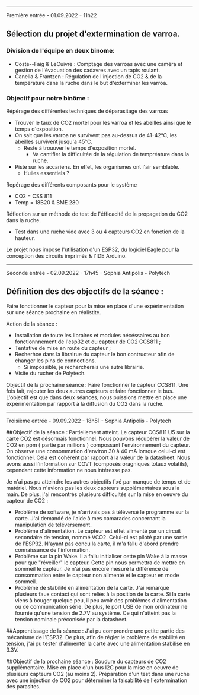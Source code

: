 _________________________________________________________________________________________________________
Première entrée - 01.09.2022 - 11h22 
 
## Sélection du projet d'extermination de varroa.
### Division de l'équipe en deux binome:
- Coste--Faig & LeCuivre : Comptage des varroas avec une caméra et gestion de l'évacuation des cadavres avec un tapis roulant.
- Canella & Frantzen : Régulation de l'injection de CO2 & de la température dans la ruche dans le but d'exterminer les varroa.
    
### Objectif pour notre binôme :
Répérage des différentes techniques de déparasitage des varroas 
- Trouver le taux de CO2 mortel pour les varroa et les abeilles ainsi que le temps d'exposition.
- On sait que les varroa ne survivent pas au-dessus de 41-42°C, les abeilles survivent jusqu'a 45°C.
  - Reste à trouuver le temps d'exposition mortel. 
    - Va cantifier la difficultée de la régulation de tempréature dans la ruche.
- Piste sur les accariens. En effet, les organismes ont l'air semblable.
  - Huiles essentiels ?
    
Repérage des différents composants pour le système 
- CO2 = CSS 811
- Temp = 18B20 & BME 280

Réflection sur un méthode de test de l'éfficacité de la propagation du CO2 dans la ruche.
- Test dans une ruche vide avec 3 ou 4 capteurs CO2 en fonction de la hauteur. 
 
 
 
Le projet nous impose l'utilisation d'un ESP32, du logiciel Eagle pour la conception des circuits imprimés & l'IDE Arduino.


____________________________________________________________________________________________________________________________
Seconde entrée - 02.09.2022 - 17h45 - Sophia Antipolis - Polytech

## Définition des des objectifs de la séance :
 Faire fonctionner le capteur pour la mise en place d'une expérimentation sur une séance prochaine en réalistite.

 Action de la séance :
 - Installation de toute les libraires et modules nécéssaires au bon fonctionnnement de l'esp32 et du capteur de CO2 CCS811 ;
 - Tentative de mise en route du capteur ;
 - Recherhce dans la librairue du capteur le bon contructeur afin de changer les pins de connections.
   - Si impossible, je rechercherais une autre librairie.
 - Visite du rucher de Polytech.

Objectif de la prochaine séance : Faire fonctionner le capteur CCS811. Une fois fait, rajouter les deux autres capteurs et faire fonctionner le bus.
L'objectif est que dans deux séances, nous puissions mettre en place une expérimentation par rapport à la diffusion du CO2 dans la ruche.


_____________________________________________________________________________________________________________________________
Troisième entrée - 09.09.2022 - 18h51 - Sophia Antipolis - Polytech

##Objectif de la séance :
Partiellement atteint.
Le capteur CCS811 U5 sur la carte CO2 est désormais fonctionnel. Nous pouvons récupérer la valeur de CO2 en ppm ( partie par millions ) compossant l'environnement du capteur. On observe une consommation d'environ 30 à 40 mA lorsque celui-ci est fonctionnel. Cela est cohérent par rapport à la valeur de la datasheet.
Nous avons aussi l'information sur COVT (composés oragniques totaux volatils), cependant cette information ne nous intéresse pas.

Je n'ai pas pu atteindre les autres objectifs fixé par manque de temps et de matériel. Nous n'avions pas les deux capteurs supplémentaires sous la main.
De plus, j'ai rencontrés plusieurs difficultés sur la mise en oeuvre du capteur de CO2 : 
   - Problème de software, je n'arrivais pas à téléversé le programme sur la carte. J'ai demandé de l'aide à mes camarades concernant la manipulation de téléversement.
   - Problème d'alimentation. Le capteur est effet alimenté par un circuit secondaire de tension, nommé VCO2. Celui-ci est piloté par une sortie de l'ESP32. N'ayant pas concu la carte, il m'a fallu d'abord prendre connaissance de l'information.
   - Problème sur la pin Wake. Il a fallu initialiser cette pin Wake à la masse pour que "réveiller" le capteur. Cette pin nous permettra de mettre en sommeil le capteur. Je n'ai pas encore mesuré la différence de consommation entre le capteur non alimenté et le capteur en mode sommeil.
   - Problème de stabilité en alimentation de la carte. J'ai remarqué plusieurs faux contact qui sont reliés à la position de la carte. Si la carte viens à bouger quelque peu, il peu avoir des problèmes d'alimentation ou de communication série. De plus, le port USB de mon ordinateur ne fournie qu'une tension de 2.7V au système. Ce qui n'atteint pas la tension nominale préconisée par la datasheet.

##Apprentissage de la séance :
J'ai pu comprendre une petite partie des mécanisme de l'ESP32. De plus, afin de régler le problème de stabilité en tension, j'ai pu tester d'alimenter la carte avec une alimentation stabilisé en 3.3V.

##Objectif de la prochaine séance :
Soudure du capteurs de CO2 supplémentaire.
Mise en place d'un bus I2C pour la mise en oeuvre de plusieurs capteurs CO2 (au moins 2).
Préparation d'un test dans une ruche avec une injection de CO2 pour déterminer la faisabilité de l'extermination des parasites.
